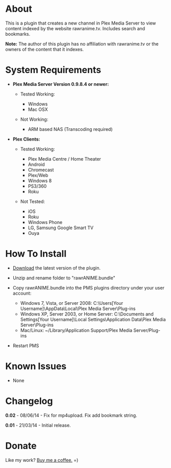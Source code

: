 About
=====

This is a plugin that creates a new channel in Plex Media Server to view content indexed by the website rawranime.tv.  Includes search and bookmarks.

**Note:** The author of this plugin has no affiliation with rawranime.tv or the owners of the content that it indexes.

System Requirements
===================

- **Plex Media Server Version 0.9.8.4 or newer:**
	
	- Tested Working:
		- Windows
		- Mac OSX
		
	- Not Working:
		- ARM based NAS (Transcoding required)

- **Plex Clients:**

	- Tested Working:
		- Plex Media Centre / Home Theater
		- Android
		- Chromecast
		- Plex/Web
		- Windows 8
		- PS3/360
		- Roku
		
	- Not Tested:
		- iOS
		- Roku
		- Windows Phone
		- LG, Samsung Google Smart TV
		- Ouya

How To Install
==============

- [Download](https://github.com/TehCrucible/rawrANIME.bundle/archive/master.zip) the latest version of the plugin.

- Unzip and rename folder to "rawrANIME.bundle"

- Copy rawrANIME.bundle into the PMS plugins directory under your user account:
	- Windows 7, Vista, or Server 2008: C:\Users[Your Username]\AppData\Local\Plex Media Server\Plug-ins
	- Windows XP, Server 2003, or Home Server: C:\Documents and Settings[Your Username]\Local Settings\Application Data\Plex Media Server\Plug-ins
	- Mac/Linux: ~/Library/Application Support/Plex Media Server/Plug-ins

- Restart PMS

Known Issues
============

- None


Changelog
=========

**0.02** - 08/06/14 - Fix for mp4upload. Fix add bookmark string.

**0.01** - 21/03/14 - Initial release.

Donate
======

Like my work?  [Buy me a coffee.](https://www.paypal.com/cgi-bin/webscr?cmd=_s-xclick&hosted_button_id=JUV2JAVFXY86Q)  =)
